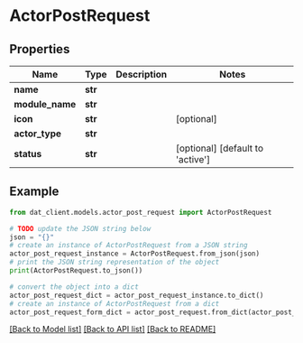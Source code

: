 # ActorPostRequest


## Properties

Name | Type | Description | Notes
------------ | ------------- | ------------- | -------------
**name** | **str** |  | 
**module_name** | **str** |  | 
**icon** | **str** |  | [optional] 
**actor_type** | **str** |  | 
**status** | **str** |  | [optional] [default to 'active']

## Example

```python
from dat_client.models.actor_post_request import ActorPostRequest

# TODO update the JSON string below
json = "{}"
# create an instance of ActorPostRequest from a JSON string
actor_post_request_instance = ActorPostRequest.from_json(json)
# print the JSON string representation of the object
print(ActorPostRequest.to_json())

# convert the object into a dict
actor_post_request_dict = actor_post_request_instance.to_dict()
# create an instance of ActorPostRequest from a dict
actor_post_request_form_dict = actor_post_request.from_dict(actor_post_request_dict)
```
[[Back to Model list]](../README.md#documentation-for-models) [[Back to API list]](../README.md#documentation-for-api-endpoints) [[Back to README]](../README.md)


